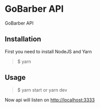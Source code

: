 # GoBarber API

GoBarber API

## Installation

First you need to install NodeJS and Yarn

> $ yarn

## Usage

> $ yarn start or yarn dev

Now api will listen on [http://localhost:3333](http://localhost:3333)

